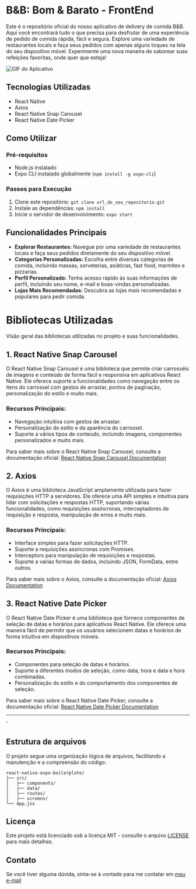 # B&B: Bom & Barato - FrontEnd

Este é o repositório oficial do nosso aplicativo de delivery de comida B&B. Aqui você encontrará tudo o que precisa para desfrutar de uma experiência de pedido de comida rápida, fácil e segura. Explore uma variedade de restaurantes locais e faça seus pedidos com apenas alguns toques na tela do seu dispositivo móvel. Experimente uma nova maneira de saborear suas refeições favoritas, onde quer que esteja!

![GIF do Aplicativo](url_do_seu_gif)

## Tecnologias Utilizadas
- React Native
- Axios
- React Native Snap Carousel
- React Native Date Picker

## Como Utilizar

### Pré-requisitos
- Node.js instalado
- Expo CLI instalado globalmente (`npm install -g expo-cli`)

### Passos para Execução
1. Clone este repositório: `git clone url_do_seu_repositorio.git`
2. Instale as dependências: `npm install`
3. Inicie o servidor de desenvolvimento: `expo start`

## Funcionalidades Principais
- **Explorar Restaurantes:** Navegue por uma variedade de restaurantes locais e faça seus pedidos diretamente do seu dispositivo móvel.
- **Categorias Personalizadas:** Escolha entre diversas categorias de comida, incluindo massas, sorveterias, asiáticas, fast food, marmitex e pizzarias.
- **Perfil Personalizado:** Tenha acesso rápido às suas informações de perfil, incluindo seu nome, e-mail e boas-vindas personalizadas.
- **Lojas Mais Recomendadas:** Descubra as lojas mais recomendadas e populares para pedir comida.

# Bibliotecas Utilizadas

Visão geral das bibliotecas utilizadas no projeto e suas funcionalidades.

## 1. React Native Snap Carousel

O React Native Snap Carousel é uma biblioteca que permite criar carrosséis de imagens e conteúdo de forma fácil e responsiva em aplicativos React Native. Ele oferece suporte a funcionalidades como navegação entre os itens do carrossel com gestos de arrastar, pontos de paginação, personalização do estilo e muito mais.

### Recursos Principais:
- Navegação intuitiva com gestos de arrastar.
- Personalização do estilo e da aparência do carrossel.
- Suporte a vários tipos de conteúdo, incluindo imagens, componentes personalizados e muito mais.

Para saber mais sobre o React Native Snap Carousel, consulte a documentação oficial: [React Native Snap Carousel Documentation](https://masternet-fabiano.medium.com/react-native-snap-carousel-e3c8a2ff6c37)

## 2. Axios

O Axios é uma biblioteca JavaScript amplamente utilizada para fazer requisições HTTP a servidores. Ele oferece uma API simples e intuitiva para lidar com solicitações e respostas HTTP, suportando várias funcionalidades, como requisições assíncronas, interceptadores de requisição e resposta, manipulação de erros e muito mais.

### Recursos Principais:
- Interface simples para fazer solicitações HTTP.
- Suporte a requisições assíncronas com Promises.
- Interceptors para manipulação de requisições e respostas.
- Suporte a várias formas de dados, incluindo JSON, FormData, entre outros.

Para saber mais sobre o Axios, consulte a documentação oficial: [Axios Documentation](https://www.npmjs.com/package/axios)

## 3. React Native Date Picker

O React Native Date Picker é uma biblioteca que fornece componentes de seleção de datas e horários para aplicativos React Native. Ele oferece uma maneira fácil de permitir que os usuários selecionem datas e horários de forma intuitiva em dispositivos móveis.

### Recursos Principais:
- Componentes para seleção de datas e horários.
- Suporte a diferentes modos de seleção, como data, hora e data e hora combinadas.
- Personalização do estilo e do comportamento dos componentes de seleção.

Para saber mais sobre o React Native Date Picker, consulte a documentação oficial: [React Native Date Picker Documentation](https://github.com/henninghall/react-native-date-picker)

---
'

## Estrutura de arquivos

O projeto segue uma organização lógica de arquivos, facilitando a manutenção e a compreensão do código:

```
react-native-expo-boilerplate/
├── src/
│   ├── components/
│   ├── data/
│   ├── routes/
│   ├── screens/
└── App.jsx
```


## Licença

Este projeto está licenciado sob a licença MIT - consulte o arquivo [LICENSE](LICENSE) para mais detalhes.

## Contato

Se você tiver alguma dúvida, sinta-se à vontade para me contatar em [meu e-mail](mailto:nicollyisabeliss@gmail.com)
